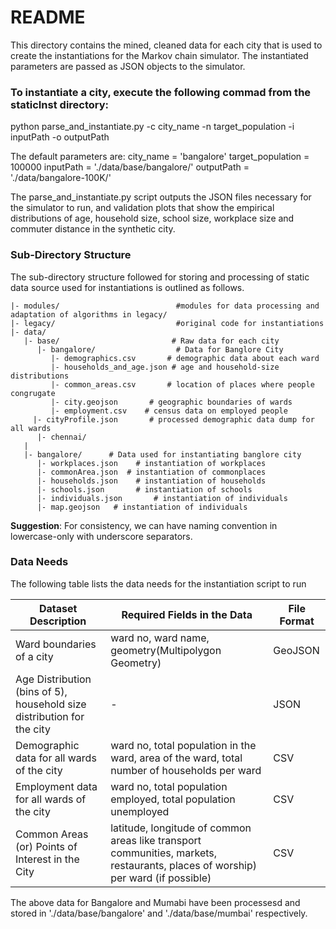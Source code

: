# README #
This directory contains the mined, cleaned data for each city that is used to create the instantiations for the Markov chain simulator. 
The instantiated parameters are passed as JSON objects to the simulator.

### To instantiate a city, execute the following commad from the staticInst directory:
python parse_and_instantiate.py -c city_name -n target_population -i inputPath -o outputPath

The default parameters are:
city_name = 'bangalore'
target_population = 100000
inputPath = './data/base/bangalore/'
outputPath = './data/bangalore-100K/'

The parse_and_instantiate.py script outputs the JSON files necessary for the simulator to run, and validation 
plots that show the empirical distributions of age, household size, school size, workplace size and commuter distance 
in the synthetic city.

### Sub-Directory Structure
The sub-directory structure followed for storing and processing of static data source used for instantiations is outlined as follows. 


```
|- modules/                          #modules for data processing and adaptation of algorithms in legacy/
|- legacy/                           #original code for instantiations
|- data/
   |- base/                         # Raw data for each city
      |- bangalore/                  # Data for Banglore City
         |- demographics.csv       # demographic data about each ward 
         |- households_and_age.json # age and household-size distributions
         |- common_areas.csv       # location of places where people congrugate
         |- city.geojson       # geographic boundaries of wards
         |- employment.csv    # census data on employed people
	 |- cityProfile.json       # processed demographic data dump for all wards
      |- chennai/
   |      
   |- bangalore/      # Data used for instantiating banglore city
      |- workplaces.json    # instantiation of workplaces
      |- commonArea.json  # instantiation of commonplaces
      |- households.json    # instantiation of households
      |- schools.json       # instantiation of schools
      |- individuals.json       # instantiation of individuals
      |- map.geojson   # instantiation of individuals
```

**Suggestion**: For consistency, we can have naming convention in lowercase-only with underscore separators. 

### Data Needs
The following table lists the data needs for the instantiation script to run 

| Dataset Description| Required Fields in the Data | File Format |
|--------------------|-----------------------------|-------------|
|Ward boundaries of a city | ward no, ward name, geometry(Multipolygon Geometry) | GeoJSON|
|Age Distribution (bins of 5), household size distribution for the  city| -  |JSON|
|Demographic data for all wards of the city|ward no, total population in the ward, area of the ward, total number of households per ward | CSV |
|Employment data for all wards of the city|ward no, total population employed, total population unemployed| CSV |
|Common Areas (or) Points of Interest in the City| latitude, longitude of common areas like transport communities, markets, restaurants, places of worship) per ward (if possible) | CSV|

The above data for Bangalore and Mumabi have been processesd and stored in './data/base/bangalore' and './data/base/mumbai' respectively.